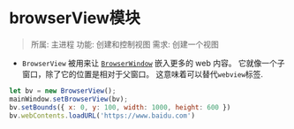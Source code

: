# browserView模块

> 所属: 主进程
> 功能: 创建和控制视图
> 需求: 创建一个视图

- `BrowserView` 被用来让 [`BrowserWindow`](https://links.jianshu.com/go?to=https%3A%2F%2Fwww.electronjs.org%2Fdocs%2Fapi%2Fbrowser-window) 嵌入更多的 web 内容。 它就像一个子窗口，除了它的位置是相对于父窗口。 这意味着可以替代`webview`标签.

```js
let bv = new BrowserView();
mainWindow.setBrowserView(bv);
bv.setBounds({ x: 0, y: 100, width: 1000, height: 600 })
bv.webContents.loadURL('https://www.baidu.com')
```